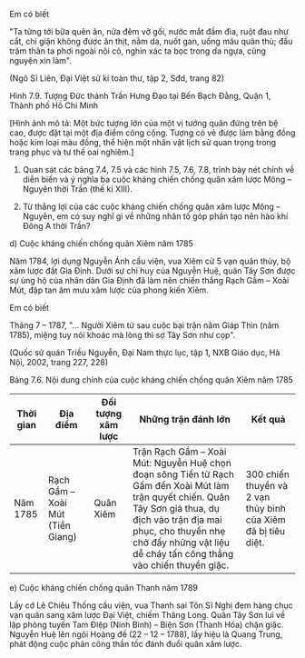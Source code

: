 Em có biết

"Ta từng tới bữa quên ăn, nửa đêm vỡ gối, nước mắt đầm đìa, ruột đau như cắt, chỉ giận không được ăn thịt, nằm da, nuốt gan, uống máu quân thù; đầu trăm thân ta phơi ngoài nội cỏ, nghìn xác ta bọc trong da ngựa, cũng nguyện xin làm".

(Ngô Sĩ Liên, Đại Việt sử kí toàn thư, tập 2, Sđd, trang 82)

Hình 7.9. Tượng Đức thánh Trần Hưng Đạo tại Bến Bạch Đằng, Quận 1, Thành phố Hồ Chí Minh

[Hình ảnh mô tả: Một bức tượng lớn của một vị tướng quân đứng trên bệ cao, được đặt tại một địa điểm công cộng. Tượng có vẻ được làm bằng đồng hoặc kim loại màu đồng, thể hiện một nhân vật lịch sử quan trọng trong trang phục và tư thế oai nghiêm.]

1. Quan sát các bảng 7.4, 7.5 và các hình 7.5, 7.6, 7.8, trình bày nét chính về diễn biến và ý nghĩa ba cuộc kháng chiến chống quân xâm lược Mông – Nguyên thời Trần (thế kỉ XIII).

2. Từ thắng lợi của các cuộc kháng chiến chống quân xâm lược Mông – Nguyên, em có suy nghĩ gì về những nhân tố góp phần tạo nên hào khí Đông A thời Trần?

d) Cuộc kháng chiến chống quân Xiêm năm 1785

Năm 1784, lợi dụng Nguyễn Ánh cầu viện, vua Xiêm cử 5 vạn quân thủy, bộ xâm lược đất Gia Định. Dưới sự chỉ huy của Nguyễn Huệ, quân Tây Sơn được sự ủng hộ của nhân dân Gia Định đã làm nên chiến thắng Rạch Gầm – Xoài Mút, đập tan âm mưu xâm lược của phong kiến Xiêm.

Em có biết

Tháng 7 – 1787, "... Người Xiêm từ sau cuộc bại trận năm Giáp Thìn (năm 1785), miệng tuy nói khoác mà lòng thì sợ Tây Sơn như cọp".

(Quốc sử quán Triều Nguyễn, Đại Nam thực lục, tập 1, NXB Giáo dục, Hà Nội, 2002, trang 227, 228)

Bảng 7.6. Nội dung chính của cuộc kháng chiến chống quân Xiêm năm 1785

Thời gian | Địa điểm | Đối tượng xâm lược | Những trận đánh lớn | Kết quả
--- | --- | --- | --- | ---
Năm 1785 | Rạch Gầm – Xoài Mút (Tiền Giang) | Quân Xiêm | Trận Rạch Gầm – Xoài Mút: Nguyễn Huệ chọn đoạn sông Tiền từ Rạch Gầm đến Xoài Mút làm trận quyết chiến. Quân Tây Sơn giả thua, dụ địch vào trận địa mai phục, cho thuyền nhẹ chở đầy những vật liệu dễ cháy tấn công thẳng vào chiến thuyền giặc. | 300 chiến thuyền và 2 vạn thủy binh của Xiêm đã bị tiêu diệt.

e) Cuộc kháng chiến chống quân Thanh năm 1789

Lấy cớ Lê Chiêu Thống cầu viện, vua Thanh sai Tôn Sĩ Nghị đem hàng chục vạn quân sang xâm lược Đại Việt, chiếm Thăng Long. Quân Tây Sơn lui về lập phòng tuyến Tam Điệp (Ninh Bình) – Biện Sơn (Thanh Hóa) chặn giặc. Nguyễn Huệ lên ngôi Hoàng đế (22 – 12 – 1788), lấy hiệu là Quang Trung, phát động cuộc phản công thần tốc đánh đuổi quân xâm lược.